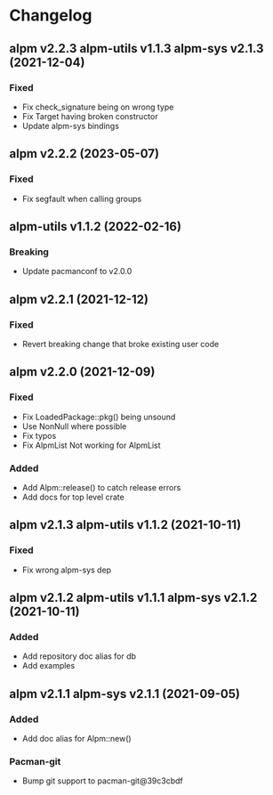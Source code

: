 # Changelog

## alpm v2.2.3 alpm-utils v1.1.3 alpm-sys v2.1.3 (2021-12-04)

### Fixed

- Fix check_signature being on wrong type
- Fix Target having broken constructor
- Update alpm-sys bindings

## alpm v2.2.2 (2023-05-07)

### Fixed

- Fix segfault when calling groups

## alpm-utils v1.1.2 (2022-02-16)

### Breaking

- Update pacmanconf to v2.0.0

## alpm v2.2.1 (2021-12-12)

### Fixed

- Revert breaking change that broke existing user code

## alpm v2.2.0 (2021-12-09)

### Fixed

- Fix LoadedPackage::pkg() being unsound
- Use NonNull where possible
- Fix typos
- Fix AlpmList<Package> Not working for AlpmList<Pkg>

### Added

- Add Alpm::release() to catch release errors
- Add docs for top level crate

## alpm v2.1.3 alpm-utils v1.1.2 (2021-10-11)

### Fixed

- Fix wrong alpm-sys dep

## alpm v2.1.2 alpm-utils v1.1.1 alpm-sys v2.1.2 (2021-10-11)

### Added

- Add repository doc alias for db
- Add examples

## alpm v2.1.1 alpm-sys v2.1.1 (2021-09-05)

### Added

- Add doc alias for Alpm::new()

### Pacman-git

- Bump git support to pacman-git@39c3cbdf

